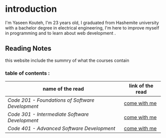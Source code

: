 # introduction
 I'm Yaseen Kouteh, I'm 23 years old, I graduated from Hashemite university with a bachelor degree in electrical engineering, I'm here to improve myself in programming  and to learn about web development .

## Reading Notes
this website include the summry of what the courses contain 

 ### table of contents :
 
 **name of the read**                                    |   **link of the read**
 -----------------                                       |   --------
 *Code 201 - Foundations of Software Development*        |[come with me](Code-201-Reading-Notes)
 *Code 301 - Intermediate Software Development*          |[come with me](Code-301-Reading-Notes)
  *Code 401 - Advanced Software Development*             |[come with me](Code-401-Reading-Notes)

 

 

